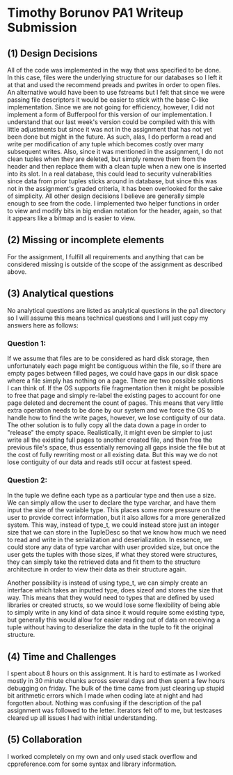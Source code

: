 # Timothy Borunov PA1 Writeup Submission

## (1) Design Decisions
All of the code was implemented in the way that was specified to be done. In this case, files were the underlying
structure for our databases so I left it at that and used the recommend preads and pwrites in order to open files.
An alternative would have been to use fstreams but I felt that since we were passing file descriptors it would be easier
to stick with the base C-like implementation. Since we are not going for efficiency, however, I did not implement a form
of Bufferpool for this version of our implementation. I understand that our last week's version could be compiled with 
this with little adjustments but since it was not in the assignment that has not yet been done but might in the future.
As such, alas, I do perform a read and write per modification of any tuple which becomes costly over many subsequent
writes. Also, since it was mentioned in the assignment, I do not clean tuples when they are deleted, 
but simply remove them from the header and then replace them with a clean tuple when a new one is inserted into its
slot. In a real database, this could lead to security vulnerabilities since data from prior tuples sticks around in
database, but since this was not in the assignment's graded criteria, it has been overlooked for the sake of simplicity.
All other design decisions I believe are generally simple enough to see from the code. I implemented two helper 
functions in order to view and modify bits in big endian notation for the header, again, so that it appears like 
a bitmap and is easier to view.

## (2) Missing or incomplete elements
For the assignment, I fulfill all requirements and anything that can be considered missing is outside of the scope of
the assignment as described above.

## (3) Analytical questions
No analytical questions are listed as analytical questions in the pa1 directory so I will assume this means technical
questions and I will just copy my answers here as follows:

### Question 1:
If we assume that files are to be considered as hard disk storage, then unfortunately each page might be contiguous
within the file, so if there are empty pages between filled pages, we could have gaps in our disk space where a file
simply has nothing on a page. There are two possible solutions I can think of. If the OS supports file fragmentation
then it might be possible to free that page and simply re-label the existing pages to account for one page deleted and 
decrement the count of pages. This means that very little extra operation needs to be done by our system and we force
the OS to handle how to find the write pages, however, we lose contiguity of our data. The other solution is to fully
copy all the data down a page in order to "release" the empty space. Realistically, it might even be simpler to just
write all the existing full pages to another created file, and then free the previous file's space, thus essentially
removing all gaps inside the file but at the cost of fully rewriting most or all existing data. But this way we do not 
lose contiguity of our data and reads still occur at fastest speed.

### Question 2:
In the tuple we define each type as a particular type and then use a size. We can simply allow the user to declare the
type varchar, and have them input the size of the variable type. This places some more pressure on the user to provide 
correct information, but it also allows for a more generalized system. This way, instead of type_t, we could instead 
store just an integer size that we can store in the TupleDesc so that we know how much we need to read and write in the 
serialization and deserialization. In essence, we could store any data of type varchar with user provided size, but 
once the user gets the tuples with those sizes, if what they stored were structures, they can simply take the retrieved
data and fit them to the structure architecture in order to view their data as their structure again.

Another possibility is instead of using type_t, we can simply create an interface which takes an inputted type, does
sizeof and stores the size that way. This means that they would need to types that are defined by used libraries or
created structs, so we would lose some flexibility of being able to simply write in any kind of data since it would
require some existing type, but generally this would allow for easier reading out of data on receiving a tuple without
having to deserialize the data in the tuple to fit the original structure.

## (4) Time and Challenges
I spent about 8 hours on this assignment. It is hard to estimate as I worked mostly in 30 minute chunks across several 
days and then spent a few hours debugging on friday. The bulk of the time came from just clearing up stupid bit 
arithmetic errors which I made when coding late at night and had forgotten about. Nothing was confusing if the
description of the pa1 assignment was followed to the letter. Iterators felt off to me, but testcases cleared up
all issues I had with initial understanding.

## (5) Collaboration
I worked completely on my own and only used stack overflow and cppreference.com for some syntax and library information.


